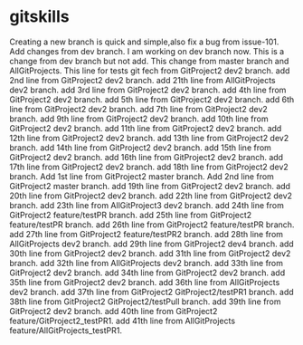 # gitskills
Creating a new branch is quick and simple,also fix a bug from issue-101.
Add changes from dev branch.
I am working on dev branch now.
This is a change from dev branch but not add.
This change from master branch and AllGitProjects.
This line for tests git fech from GitProject2 dev2 branch.
add 2nd line from GitProject2 dev2 branch.
add 21th line from AllGitProjects dev2 branch.
add 3rd line from GitProject2 dev2 branch.
add 4th line from GitProject2 dev2 branch.
add 5th line from GitProject2 dev2 branch.
add 6th line from GitProject2 dev2 branch.
add 7th line from GitProject2 dev2 branch.
add 9th line from GitProject2 dev2 branch.
add 10th line from GitProject2 dev2 branch.
add 11th line from GitProject2 dev2 branch.
add 12th line from GitProject2 dev2 branch.
add 13th line from GitProject2 dev2 branch.
add 14th line from GitProject2 dev2 branch.
add 15th line from GitProject2 dev2 branch.
add 16th line from GitProject2 dev2 branch.
add 17th line from GitProject2 dev2 branch.
add 18th line from GitProject2 dev2 branch.
Add 1st line from GitProject2 master branch.
Add 2nd line from GitProject2 master branch.
add 19th line from GitProject2 dev2 branch.
add 20th line from GitProject2 dev2 branch.
add 22th line from GitProject2 dev2 branch.
add 23th line from AllGitProject3 dev2 branch.
add 24th line from GitProject2 feature/testPR branch.
add 25th line from GitProject2 feature/testPR branch.
add 26th line from GitProject2 feature/testPR branch.
add 27th line from GitProject2 feature/testPR2 branch.
add 28th line from AllGitProjects dev2 branch.
add 29th line from GitProject2 dev4 branch.
add 30th line from GitProject2 dev2 branch.
add 31th line from GitProject2 dev2 branch.
add 32th line from AllGitProjects dev2 branch.
add 33th line from GitProject2 dev2 branch.
add 34th line from GitProject2 dev2 branch.
add 35th line from GitProject2 dev2 branch.
add 36th line from AllGitProjects dev2 branch.
add 37th line from GitProject2 GitProject2/testPR1 branch.
add 38th line from GitProject2 GitProject2/testPull branch.
add 39th line from GitProject2 dev2 branch.
add 40th line from GitProject2 feature/GitProject2_testPR1.
add 41th line from AllGitProjects feature/AllGitProjects_testPR1.
